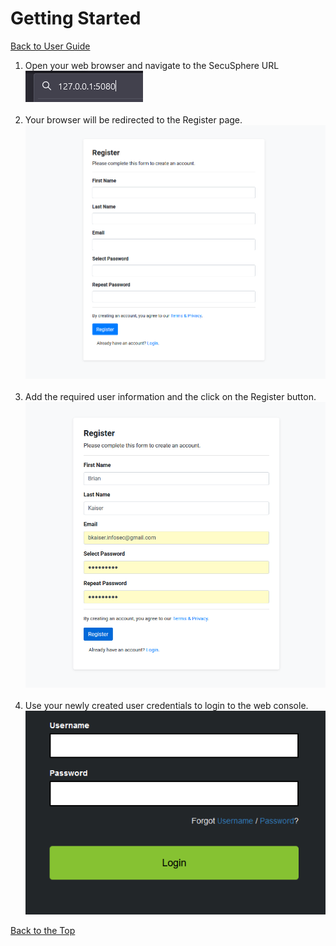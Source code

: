 # Getting Started
[Back to User Guide](./README.md)

1. Open your web browser and navigate to the SecuSphere URL<br>
![Diagram](./screenshots/initial_url.png)
<br><br>
2. Your browser will be redirected to the Register page.<br>
![Diagram](./screenshots/register_page.png)
<br><br>
3. Add the required user information and the click on the Register button.<br>
![Diagram](./screenshots/register_page_completed.png)
<br><br>
4. Use your newly created user credentials to login to the web console.<br>
![Diagram](./screenshots/login_page.png)


[Back to the Top](#getting-started)